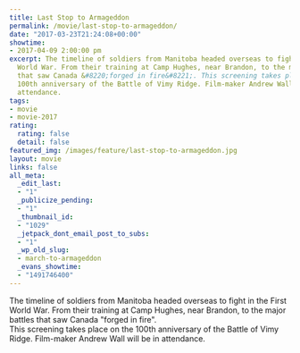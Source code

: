 ```yaml
---
title: Last Stop to Armageddon
permalink: /movie/last-stop-to-armageddon/
date: "2017-03-23T21:24:08+00:00"
showtime:
- 2017-04-09 2:00:00 pm
excerpt: The timeline of soldiers from Manitoba headed overseas to fight in the First
  World War. From their training at Camp Hughes, near Brandon, to the major battles
  that saw Canada &#8220;forged in fire&#8221;. This screening takes place on the
  100th anniversary of the Battle of Vimy Ridge. Film-maker Andrew Wall will be in
  attendance.
tags:
- movie
- movie-2017
rating:
  rating: false
  detail: false
featured_img: /images/feature/last-stop-to-armageddon.jpg
layout: movie
links: false
all_meta:
  _edit_last:
  - "1"
  _publicize_pending:
  - "1"
  _thumbnail_id:
  - "1029"
  _jetpack_dont_email_post_to_subs:
  - "1"
  _wp_old_slug:
  - march-to-armageddon
  _evans_showtime:
  - "1491746400"
---
```


<div class="gmail_msg">The timeline of soldiers from Manitoba headed overseas to fight in the First World War. From their training at Camp Hughes, near Brandon, to the major battles that saw Canada "forged in fire".</div><div class="gmail_msg"></div><div class="gmail_msg">This screening takes place on the 100th anniversary of the Battle of Vimy Ridge. Film-maker Andrew Wall will be in attendance.</div><div class="gmail_msg"></div><div class="gmail_msg"></div>